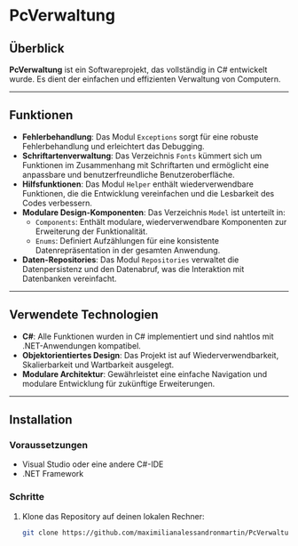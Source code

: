 # PcVerwaltung

## Überblick

**PcVerwaltung** ist ein Softwareprojekt, das vollständig in C# entwickelt wurde. Es dient der einfachen und effizienten Verwaltung von Computern.



---

## Funktionen

- **Fehlerbehandlung**: Das Modul `Exceptions` sorgt für eine robuste Fehlerbehandlung und erleichtert das Debugging.
- **Schriftartenverwaltung**: Das Verzeichnis `Fonts` kümmert sich um Funktionen im Zusammenhang mit Schriftarten und ermöglicht eine anpassbare und benutzerfreundliche Benutzeroberfläche.
- **Hilfsfunktionen**: Das Modul `Helper` enthält wiederverwendbare Funktionen, die die Entwicklung vereinfachen und die Lesbarkeit des Codes verbessern.
- **Modulare Design-Komponenten**: Das Verzeichnis `Model` ist unterteilt in:
  - `Components`: Enthält modulare, wiederverwendbare Komponenten zur Erweiterung der Funktionalität.
  - `Enums`: Definiert Aufzählungen für eine konsistente Datenrepräsentation in der gesamten Anwendung.
- **Daten-Repositories**: Das Modul `Repositories` verwaltet die Datenpersistenz und den Datenabruf, was die Interaktion mit Datenbanken vereinfacht.

---

## Verwendete Technologien

- **C#**: Alle Funktionen wurden in C# implementiert und sind nahtlos mit .NET-Anwendungen kompatibel.
- **Objektorientiertes Design**: Das Projekt ist auf Wiederverwendbarkeit, Skalierbarkeit und Wartbarkeit ausgelegt.
- **Modulare Architektur**: Gewährleistet eine einfache Navigation und modulare Entwicklung für zukünftige Erweiterungen.

---

## Installation

### Voraussetzungen
- Visual Studio oder eine andere C#-IDE
- .NET Framework

### Schritte
1. Klone das Repository auf deinen lokalen Rechner:
   ```bash
   git clone https://github.com/maximilianalessandronmartin/PcVerwaltung.git
